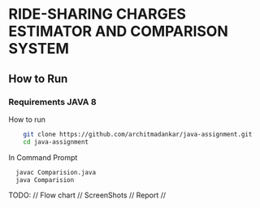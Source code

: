 # RIDE-SHARING CHARGES ESTIMATOR AND COMPARISON SYSTEM

## How to Run 

### Requirements JAVA 8 
How to run 
```Bash
    git clone https://github.com/architmadankar/java-assignment.git
    cd java-assignment
```
In Command Prompt 
```Bash
  javac Comparision.java
  java Comparision
```

TODO: // Flow chart // ScreenShots // Report //
